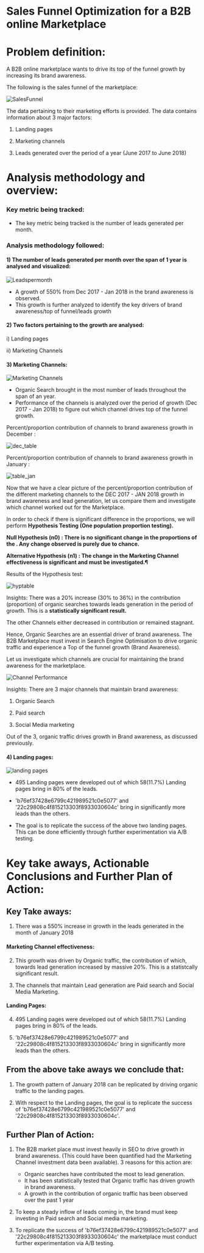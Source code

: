 # Sales Funnel Optimization for a B2B online Marketplace

# Problem definition: 
A B2B online marketplace wants to drive its top of the funnel growth by increasing its brand awareness.

The following is the sales funnel of the marketplace:


 
 
 
![SalesFunnel](https://user-images.githubusercontent.com/40240678/125198327-1c646e80-e27f-11eb-8f2e-ad6257f0c9ae.PNG)



The data pertaining to their marketing efforts is provided. 
The data contains information about 3 major factors: 

1) Landing pages

2) Marketing channels 

3) Leads generated over the period of a year (June 2017 to June 2018) 


# Analysis methodology and overview:

### Key metric being tracked:
- The key metric being tracked is the number of leads generated per month.

### Analysis methodology followed:
 
#### 1) The number of leads generated per month over the span of 1 year is analysed and visualized:

![Leadspermonth](https://user-images.githubusercontent.com/40240678/125198373-3bfb9700-e27f-11eb-8abd-c15c54d67236.PNG)

- A growth of 550% from Dec 2017 - Jan 2018 in the brand awareness is observed.
- This growth is further analyzed to identify the key drivers of brand awareness/top of funnel/leads growth

#### 2) Two factors pertaining to the growth are analysed:

i) Landing pages

ii) Marketing Channels   

#### 3) Marketing Channels:

![Marketing Channels](https://user-images.githubusercontent.com/40240678/125198400-559cde80-e27f-11eb-954b-524ea1159c75.PNG)

- Organic Search brought in the most number of leads throughout the span of an year.
- Performance of the channels is analyzed over the period of growth (Dec 2017 - Jan 2018) to figure out which channel drives top of the funnel growth.  

Percent/proportion contribution of channels to brand awareness growth in December :


![dec_table](https://user-images.githubusercontent.com/40240678/125198412-5e8db000-e27f-11eb-8256-c79699a87e85.PNG)

Percent/proportion contribution of channels to brand awareness growth in January :

![table_jan](https://user-images.githubusercontent.com/40240678/125198422-66e5eb00-e27f-11eb-9eeb-4dcec3a9dc0c.PNG)

Now that we have a clear picture of the percent/proportion contribution of the different marketing channels to the DEC 2017 - JAN 2018 growth in brand awareness and lead generation, let us compare them and investigate which channel worked out for the Marketplace.

In order to check if there is significant difference in the proportions, we will perform **Hypothesis Testing (One population proportion testing).**

**Null Hypothesis (n0) : There is no significant change in the proportions of the . Any change observed is purely due to chance.**

**Alternative Hypothesis (n1) : The change in the Marketing Channel effectiveness is significant and must be investigated.¶**

Results of the Hypothesis test:

![hyptable](https://user-images.githubusercontent.com/40240678/125198511-d0fe9000-e27f-11eb-9c79-5b1e5bd0829c.PNG)

Insights: 
There was a 20% increase (30% to 36%) in the contribution (proportion) of organic searches towards leads generation in the period of growth. This is a **statistically significant result.**

The other Channels either decreased in contribution or remained stagnant.

Hence, Organic Searches are an essential driver of brand awareness. The B2B Marketplace must invest in Search Engine Optimisation to drive organic traffic and experience a Top of the funnel growth (Brand Awareness).

Let us investigate which channels are crucial for maintaining the brand awareness for the marketplace.

![Channel Performance](https://user-images.githubusercontent.com/40240678/125198539-dcea5200-e27f-11eb-921e-43310eb50f3a.PNG)

Insights: There are 3 major channels that maintain brand awareness:
1) Organic Search

2) Paid search

3) Social Media marketing

Out of the 3, organic traffic drives growth in Brand awareness, as discussed previously.


#### 4) Landing pages:





![landing pages](https://user-images.githubusercontent.com/40240678/125198557-ec699b00-e27f-11eb-9487-b5dc40a4250d.PNG)






- 495 Landing pages were developed out of which 58(11.7%) Landing pages bring in 80% of the leads.

- 'b76ef37428e6799c421989521c0e5077' and '22c29808c4f815213303f8933030604c' bring in significantly more leads than the others.

- The goal is to replicate the success of the above two landing pages. This can be done efficiently through further experimentation via A/B testing.


# Key take aways, Actionable Conclusions and Further Plan of Action:

## Key Take aways:
1) There was a 550% increase in growth in the leads generated in the month of January 2018

#### Marketing Channel effectiveness:

2) This growth was driven by Organic traffic, the contribution of which, towards lead generation increased by massive 20%. This is a statistcally significant result.

3) The channels that maintain Lead generation are Paid search and Social Media Marketing. 

#### Landing Pages: 
4) 495 Landing pages were developed out of which 58(11.7%) Landing pages bring in 80% of the leads.

5) 'b76ef37428e6799c421989521c0e5077' and '22c29808c4f815213303f8933030604c' bring in significantly more leads than the others.


## From the above take aways we conclude that:

1) The growth pattern of January 2018 can be replicated by driving organic traffic to the landing pages.

2) With respect to the Landing pages, the goal is to replicate the success of 'b76ef37428e6799c421989521c0e5077' and '22c29808c4f815213303f8933030604c'. 

## Further Plan of Action: 

1) The B2B market place must invest heavily in SEO to drive growth in brand awareness. (This could have been quantified had the Marketing Channel investment data been available).
    3 reasons for this action are:
    - Organic searches have contributed the most to lead generation.
    - It has been statistically tested that Organic traffic has driven growth in brand awareness.
    - A growth in the contribution of organic traffic has been observed over the past 1 year
    

2) To keep a steady inflow of leads coming in, the brand must keep investing in Paid search and Social media marketing. 

3) To replicate the success of 'b76ef37428e6799c421989521c0e5077' and '22c29808c4f815213303f8933030604c' the marketplace must  conduct further experimentation via A/B testing.
 
